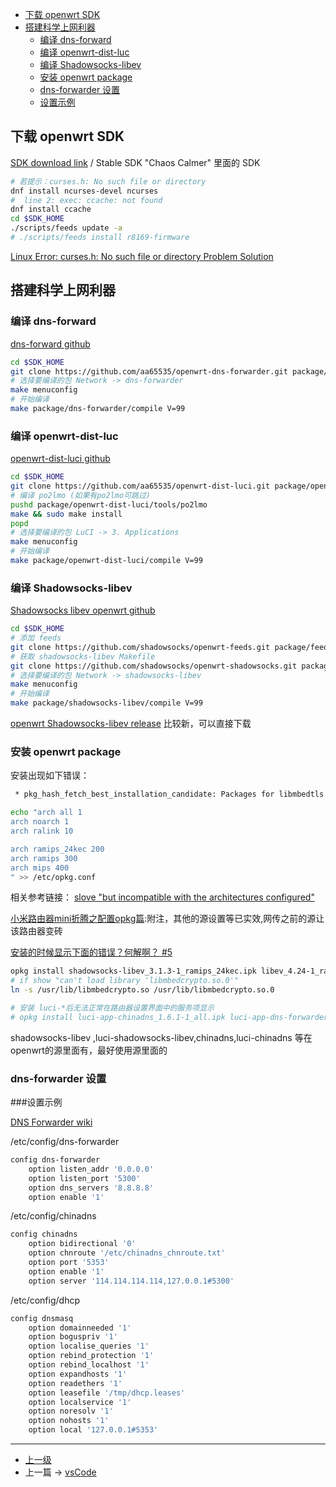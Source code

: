 <!-- 小米路由器 1 mini 搞机篇 -->


<!-- @import "[TOC]" {cmd="toc" depthFrom=1 depthTo=6 orderedList=false} -->
<!-- code_chunk_output -->

- [下载 openwrt SDK](#下载-openwrt-sdk)
- [搭建科学上网利器](#搭建科学上网利器)
  - [编译 dns-forward](#编译-dns-forward)
  - [编译 openwrt-dist-luc](#编译-openwrt-dist-luc)
  - [编译 Shadowsocks-libev](#编译-shadowsocks-libev)
  - [安装 openwrt package](#安装-openwrt-package)
  - [dns-forwarder 设置](#dns-forwarder-设置)
  - [设置示例](#设置示例)

<!-- /code_chunk_output -->

## 下载 openwrt SDK

[SDK download link](https://wiki.openwrt.org/doc/howto/obtain.firmware.sdk) / 	Stable SDK "Chaos Calmer" 里面的 SDK



```sh
# 若提示：curses.h: No such file or directory
dnf install ncurses-devel ncurses
#  line 2: exec: ccache: not found
dnf install ccache
cd $SDK_HOME
./scripts/feeds update -a
# ./scripts/feeds install r8169-firmware
```

[Linux Error: curses.h: No such file or directory Problem Solution](https://www.cyberciti.biz/faq/linux-error-cursesh-no-such-file-directory/)

## 搭建科学上网利器

### 编译 dns-forward

 [dns-forward github](https://github.com/aa65535/openwrt-dns-forwarder)
```sh
cd $SDK_HOME
git clone https://github.com/aa65535/openwrt-dns-forwarder.git package/dns-forwarder
# 选择要编译的包 Network -> dns-forwarder
make menuconfig
# 开始编译
make package/dns-forwarder/compile V=99
```

### 编译 openwrt-dist-luc
 [openwrt-dist-luci github](https://github.com/aa65535/openwrt-dist-luci)

```sh
cd $SDK_HOME
git clone https://github.com/aa65535/openwrt-dist-luci.git package/openwrt-dist-luci
# 编译 po2lmo (如果有po2lmo可跳过)
pushd package/openwrt-dist-luci/tools/po2lmo
make && sudo make install
popd
# 选择要编译的包 LuCI -> 3. Applications
make menuconfig
# 开始编译
make package/openwrt-dist-luci/compile V=99
```



### 编译 Shadowsocks-libev
[Shadowsocks libev openwrt github](https://github.com/shadowsocks/openwrt-shadowsocks)

```sh
cd $SDK_HOME
# 添加 feeds
git clone https://github.com/shadowsocks/openwrt-feeds.git package/feeds
# 获取 shadowsocks-libev Makefile
git clone https://github.com/shadowsocks/openwrt-shadowsocks.git package/shadowsocks-libev
# 选择要编译的包 Network -> shadowsocks-libev
make menuconfig
# 开始编译
make package/shadowsocks-libev/compile V=99
```

[openwrt Shadowsocks-libev release](https://github.com/shadowsocks/openwrt-shadowsocks/releases) 比较新，可以直接下载

### 安装 openwrt package

安装出现如下错误：
```sh
 * pkg_hash_fetch_best_installation_candidate: Packages for libmbedtls found, but incompatible with the architectures configured
```


```sh
echo "arch all 1
arch noarch 1
arch ralink 10

arch ramips_24kec 200
arch ramips 300
arch mips 400
" >> /etc/opkg.conf
```
相关参考链接：
[slove "but incompatible with the architectures configured"](https://sourceforge.net/p/openwrt-dist/wiki/Home/?version=14)

[小米路由器mini折腾之配置opkg篇](https://blog.phpgao.com/xiaomi_router_opkg.html):附注，其他的源设置等已实效,网传之前的源让该路由器变砖

[安装的时候显示下面的错误？何解啊？ #5](https://github.com/zonyitoo/sysuh3c/issues/5)

```sh
opkg install shadowsocks-libev_3.1.3-1_ramips_24kec.ipk libev_4.24-1_ramips_24kec.ipk libcares_1.13.0-1_ramips_24kec.ipk libpcre_8.41-2_ramips_24kec.ipk libsodium_1.0.16-1_ramips_24kec.ipk libmbedtls_2.6.0-2_ramips_24kec.ipk
# if show "can't load library 'libmbedcrypto.so.0'"
ln -s /usr/lib/libmbedcrypto.so /usr/lib/libmbedcrypto.so.0

# 安装 luci-*后无法正常在路由器设置界面中的服务项显示
# opkg install luci-app-chinadns_1.6.1-1_all.ipk luci-app-dns-forwarder_1.6.1-1_all.ipk luci-app-redsocks2_1.6.1-1_all.ipk
```

shadowsocks-libev ,luci-shadowsocks-libev,chinadns,luci-chinadns 等在openwrt的源里面有，最好使用源里面的

### dns-forwarder 设置

###设置示例

[DNS Forwarder wiki](https://github.com/aa65535/openwrt-chinadns/wiki/Use-DNS-Forwarder)

/etc/config/dns-forwarder

```sh
config dns-forwarder
	option listen_addr '0.0.0.0'
	option listen_port '5300'
	option dns_servers '8.8.8.8'
	option enable '1'
```

/etc/config/chinadns

```sh
config chinadns
	option bidirectional '0'
	option chnroute '/etc/chinadns_chnroute.txt'
	option port '5353'
	option enable '1'
	option server '114.114.114.114,127.0.0.1#5300'
```

/etc/config/dhcp

```sh
config dnsmasq
	option domainneeded '1'
	option boguspriv '1'
	option localise_queries '1'
	option rebind_protection '1'
	option rebind_localhost '1'
	option expandhosts '1'
	option readethers '1'
	option leasefile '/tmp/dhcp.leases'
	option localservice '1'
	option noresolv '1'
	option nohosts '1'
	option local '127.0.0.1#5353'
```
---
- [上一级](README.md)
- 上一篇 -> [vsCode](vsCode.md)
